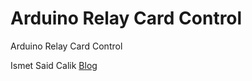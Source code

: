 Arduino Relay Card Control
==========================

Arduino Relay Card Control

Ismet Said Calik
[Blog](http://calik.me)

